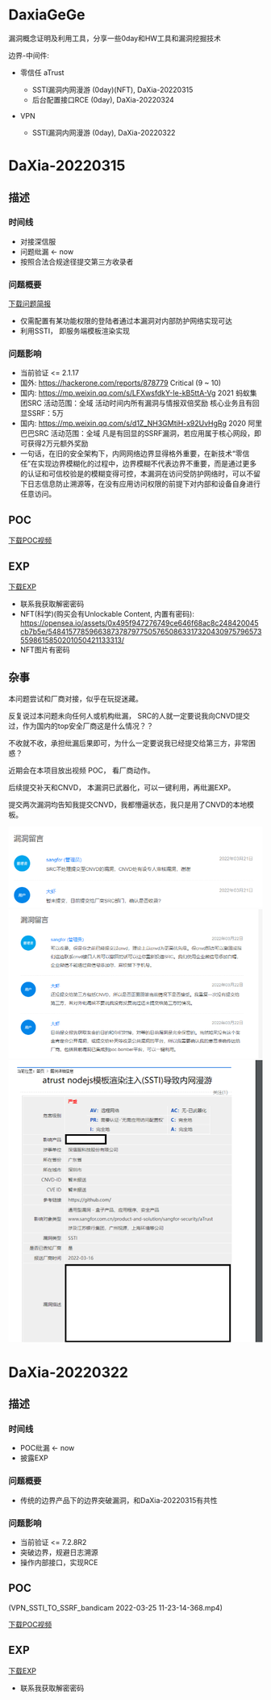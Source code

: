 # DaxiaGeGe
漏洞概念证明及利用工具，分享一些0day和HW工具和漏洞挖掘技术

边界-中间件:

* 零信任 aTrust
  * SSTI漏洞内网漫游 (0day)(NFT), DaXia-20220315
  * 后台配置接口RCE (0day), DaXia-20220324

* VPN
  * SSTI漏洞内网漫游 (0day), DaXia-20220322


# DaXia-20220315
## 描述
### 时间线
* 对接深信服
* 问题纰漏 <- now
* 按照合法合规途径提交第三方收录者

### 问题概要

<a href="DaXia-20220315/report/atrust SSTI.pdf" download>下载问题简报</a>
* 仅需配置有某功能权限的登陆者通过本漏洞对内部防护网络实现可达
* 利用SSTI， 即服务端模板渲染实现


### 问题影响
* 当前验证 <= 2.1.17
* 国外: https://hackerone.com/reports/878779 Critical (9 ~ 10)
* 国内: https://mp.weixin.qq.com/s/LFXwsfdkY-Ie-kB5ttA-Vg 2021 蚂蚁集团SRC  活动范围：全域 活动时间内所有漏洞与情报双倍奖励 核心业务且有回显SSRF：5万
* 国内: https://mp.weixin.qq.com/s/d1Z_NH3GMtiH-x92UvHgRg 2020 阿里巴巴SRC 活动范围：全域 凡是有回显的SSRF漏洞，若应用属于核心网段，即可获得2万元额外奖励
* 一句话，在旧的安全架构下，内网网络边界显得格外重要，在新技术“零信任”在实现边界模糊化的过程中，边界模糊不代表边界不重要，而是通过更多的认证和可信校验是的模糊变得可控，本漏洞在访问受防护网络时，可以不留下日志信息防止溯源等，在没有应用访问权限的前提下对内部和设备自身进行任意访问。


## POC

<a href="DaXia-20220315/poc/poc.mp4" download>下载POC视频</a>

## EXP

<a href="DaXia-20220315/exp/exp.py" download>下载EXP</a>

* 联系我获取解密密码
* NFT(科学)(购买会有Unlockable Content, 内置有密码): https://opensea.io/assets/0x495f947276749ce646f68ac8c248420045cb7b5e/5484157785966387378797750576508633173204309757965735598615850201050421133313/
* NFT图片有密码


## 杂事
本问题尝试和厂商对接，似乎在玩捉迷藏。

反复说过本问题未向任何人或机构纰漏， SRC的人就一定要说我向CNVD提交过，作为国内的top安全厂商这是什么情况？？

不收就不收，承担纰漏后果即可，为什么一定要说我已经提交给第三方，非常困惑？

近期会在本项目放出视频 POC， 看厂商动作。

后续提交补天和CNVD， 本漏洞已武器化，可以一键利用，再纰漏EXP。

提交两次漏洞均告知我提交CNVD，我都懵逼状态，我只是用了CNVD的本地模板。

![](DaXia-20220315/pic/1.png)
![](DaXia-20220315/pic/2.png)
![](DaXia-20220315/pic/3.png)


# DaXia-20220322
## 描述
### 时间线
* POC纰漏 <- now
* 披露EXP

### 问题概要
* 传统的边界产品下的边界突破漏洞，和DaXia-20220315有共性

### 问题影响
* 当前验证 <= 7.2.8R2
* 突破边界，规避日志溯源
* 操作内部接口，实现RCE

## POC
(VPN_SSTI_TO_SSRF_bandicam 2022-03-25 11-23-14-368.mp4)

<a href="DaXia-20220322/poc/poc.mp4" download>下载POC视频</a>

## EXP

<a href="DaXia-20220322/exp/exp.py" download>下载EXP</a>

* 联系我获取解密密码